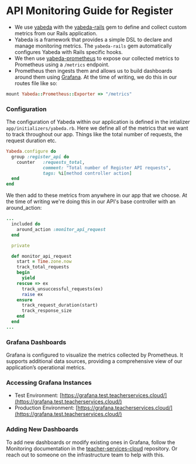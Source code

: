# API Monitoring Guide for Register

* We use [yabeda](https://github.com/yabeda-rb/yabeda) with the [yabeda-rails](https://github.com/yabeda-rb/yabeda-rails) gem to define and collect custom metrics from our Rails application. 
* Yabeda is a framework that provides a simple DSL to declare and manage monitoring metrics. The `yabeda-rails` gem automatically configures Yabeda with Rails specific hooks. 
* We then use [yabeda-prometheus](https://github.com/yabeda-rb/yabeda-prometheus) to expose our collected metrics to Prometheus using a `/metrics` endpoint. 
* Prometheus then ingests them and allows us to build dashboards around them using [Grafana](https://grafana.com). At the time of writing, we do this in our routes file like so: 

```ruby
mount Yabeda::Prometheus::Exporter => "/metrics"
```

### Configuration

The configuration of Yabeda within our application is defined in the intializer `app/initializers/yabeda.rb`. Here we define all of the metrics that we want to track throughout our app. Things like the total number of requests, the request duration etc. 

```ruby
Yabeda.configure do
  group :register_api do
    counter   :requests_total,
              comment: "Total number of Register API requests",
              tags: %i[method controller action]
  end
end
```

We then add to these metrics from anywhere in our app that we choose. At the time of writing we're doing this in our API's base controller with an around_action: 

```ruby
...
  included do
    around_action :monitor_api_request
  end

  private

  def monitor_api_request
    start = Time.zone.now
    track_total_requests
    begin
      yield
    rescue => ex
      track_unsuccessful_requests(ex)
      raise ex
    ensure
      track_request_duration(start)
      track_response_size
    end
  end
...
```

### Grafana Dashboards

Grafana is configured to visualize the metrics collected by Prometheus. It supports additional data sources, providing a comprehensive view of our application’s operational metrics.

### Accessing Grafana Instances

* Test Environment: [https://grafana.test.teacherservices.cloud/](https://grafana.test.teacherservices.cloud/)
* Production Environment: [https://grafana.teacherservices.cloud/](https://grafana.test.teacherservices.cloud/)

### Adding New Dashboards

To add new dashboards or modify existing ones in Grafana, follow the Monitoring documentation in the [teacher-services-cloud](https://github.com/DFE-Digital/teacher-services-cloud/blob/main/documentation/developer-onboarding.md#monitoring) repository. Or reach out to someone on the infrastructure team to help with this.
